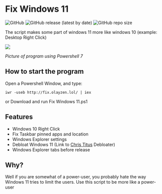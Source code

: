 # **Fix Windows 11**
![GitHub](https://img.shields.io/github/license/OlaYZen/Fix-Windows-11?color=gree&style=for-the-badge)
![GitHub release (latest by date)](https://img.shields.io/github/v/release/OlaYZen/Fix-Windows-11?style=for-the-badge)
![GitHub repo size](https://img.shields.io/github/repo-size/OlaYZen/Fix-Windows-11?color=orange&style=for-the-badge)

The script makes some part of windows 11 more like windows 10 (example: Desktop Right Click)



[<img src="https://raw.githubusercontent.com/OlaYZen/Fix-Windows-11/master/Image.png"/>](https://github.com/OlaYZen/Fix-Windows-11/blob/master/Fix%20Windows%2011.ps1)

*Picture of program using Powershell 7*

## **How to start the program**

Open a Powershell Window, and type: 
```
iwr -useb http://fix.olayzen.lol/ | iex
```
or Download and run Fix Windows 11.ps1

## **Features**
- Windows 10 Right Click
- Fix Taskbar pinned apps and location
- Windows Explorer settings
- Debloat Windows 11 (Link to [Chris Titus](https://www.youtube.com/c/ChrisTitusTech) Debloater)
- Windows Explorer tabs before release

## **Why?**
Well if you are somewhat of a power-user, you probably hate the way Windows 11 tries to limit the users. Use this script to be more like a power-user
